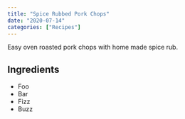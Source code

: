 ```yaml
---
title: "Spice Rubbed Pork Chops"
date: "2020-07-14"
categories: ["Recipes"]
---
```


Easy oven roasted pork chops with home made spice rub.
<!-- excerpt end -->

## Ingredients
- Foo
- Bar
- Fizz
- Buzz